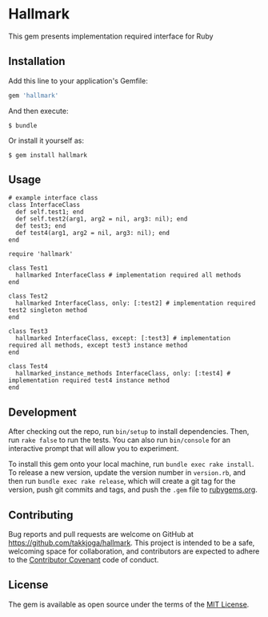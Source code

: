 # Hallmark

This gem presents implementation required interface for Ruby

## Installation

Add this line to your application's Gemfile:

```ruby
gem 'hallmark'
```

And then execute:

    $ bundle

Or install it yourself as:

    $ gem install hallmark

## Usage

```
# example interface class
class InterfaceClass
  def self.test1; end
  def self.test2(arg1, arg2 = nil, arg3: nil); end
  def test3; end
  def test4(arg1, arg2 = nil, arg3: nil); end
end

require 'hallmark'

class Test1
  hallmarked InterfaceClass # implementation required all methods 
end

class Test2
  hallmarked InterfaceClass, only: [:test2] # implementation required test2 singleton method
end

class Test3
  hallmarked InterfaceClass, except: [:test3] # implementation required all methods, except test3 instance method
end

class Test4
  hallmarked_instance_methods InterfaceClass, only: [:test4] # implementation required test4 instance method
end
```

## Development

After checking out the repo, run `bin/setup` to install dependencies. Then, run `rake false` to run the tests. You can also run `bin/console` for an interactive prompt that will allow you to experiment.

To install this gem onto your local machine, run `bundle exec rake install`. To release a new version, update the version number in `version.rb`, and then run `bundle exec rake release`, which will create a git tag for the version, push git commits and tags, and push the `.gem` file to [rubygems.org](https://rubygems.org).

## Contributing

Bug reports and pull requests are welcome on GitHub at https://github.com/takkjoga/hallmark. This project is intended to be a safe, welcoming space for collaboration, and contributors are expected to adhere to the [Contributor Covenant](contributor-covenant.org) code of conduct.


## License

The gem is available as open source under the terms of the [MIT License](http://opensource.org/licenses/MIT).

